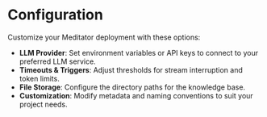 # Configuration

Customize your Meditator deployment with these options:

- **LLM Provider**: Set environment variables or API keys to connect to your preferred LLM service.
- **Timeouts & Triggers**: Adjust thresholds for stream interruption and token limits.
- **File Storage**: Configure the directory paths for the knowledge base.
- **Customization**: Modify metadata and naming conventions to suit your project needs.
